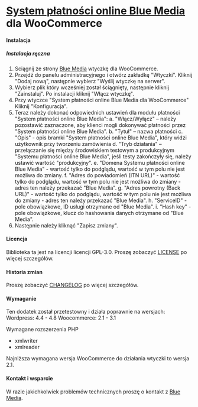 [System płatności online Blue Media](https://platnosci.bm.pl/) dla WooCommerce
================================================================

#### Instalacja

##### Instalacja ręczna

1. Sciągnij ze strony [Blue Media](https://github.com/bluepayment-plugin/bluemedia-payment-gateway-for-woocommerce/archive/v1.1.0.zip) wtyczkę dla WooCommerce.
2. Przejdź do panelu administracyjnego i otwórz zakładkę "Wtyczki". Kliknij "Dodaj nową", następnie wybierz "Wyślij wtyczkę na serwer".
3. Wybierz plik który wcześniej został ściągnięty, następnie kliknij "Zainstaluj". Po instalacji kliknij "Włącz wtyczkę".
4. Przy wtyczce "System płatności online Blue Media dla WooCommerce" Kliknij "Konfiguracja".
5. Teraz należy dokonać odpowiednich ustawień dla modułu płatności "System płatności online Blue Media":
    a. "Włącz/Wyłącz" – należy pozostawić zaznaczone, aby klienci mogli dokonywać płatności przez "System płatności online Blue Media".
    b. "Tytuł" – nazwa płatności 
    c. "Opis" - opis bramki "System płatności online Blue Media", który widzi użytkownik przy tworzeniu zamówienia
    d. "Tryb działania" – przełączanie się między środowiskiem testowym a produkcyjnym "Systemu płatności online Blue Media", jeśli testy zakończyły się, należy ustawić wartość "produkcyjny".
    e. "Domena Systemu płatności online Blue Media" - wartość tylko do podglądu, wartość w tym polu nie jest możliwa do zmiany.
    f. "Adres do powiadomień (ITN URL)" - wartość tylko do podglądu, wartość w tym polu nie jest możliwa do zmiany - adres ten należy przekazać "Blue Media".
    g. "Adres powrotny (Back URL)" - wartość tylko do podglądu, wartość w tym polu nie jest możliwa do zmiany - adres ten należy przekazać "Blue Media".
    h. "ServiceID" - pole obowiązkowe, ID usługi otrzymane od "Blue Media".
    i. "Hash key" - pole obowiązkowe, klucz do hashowania danych otrzymane od "Blue Media".
4. Następnie należy kliknąć "Zapisz zmiany".

#### Licencja
Biblioteka ta jest na licencji licencji GPL-3.0. Proszę zobaczyć [LICENSE](LICENSE.md) po więcej szczegółów.

#### Historia zmian
Proszę zobaczyć [CHANGELOG](CHANGELOG.md) po więcej szczegółów.

#### Wymaganie
Ten dodatek został przetestowny i działa poprawnie na wersjach:
Wordpress: 4.4 - 4.8
Woocommerce: 2.1 - 3.1

Wymagane rozszerzenia PHP
- xmlwriter
- xmlreader


Najniższa wymagana wersja WooCommerce do działania wtyczki to wersja 2.1.

#### Kontakt i wsparcie
W razie jakichkolwiek problemów technicznych proszę o kontakt z [Blue Media](info@bluemedia.pl).
